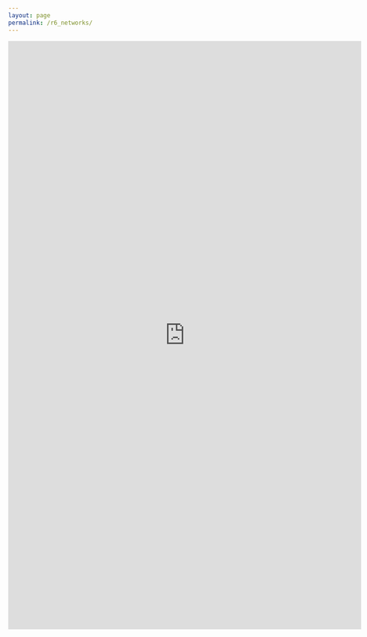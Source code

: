```yaml
---
layout: page
permalink: /r6_networks/
---
```

<iframe src="https://docs.google.com/document/d/1OROoSHQrJZ78NcYup3AviYQ9n-Fd0rB7T5qIpWtcBhg/pub?embedded=true" width="720" height="1200" frameborder="0" marginheight="0" marginwidth="0">Wird geladen...</iframe>
